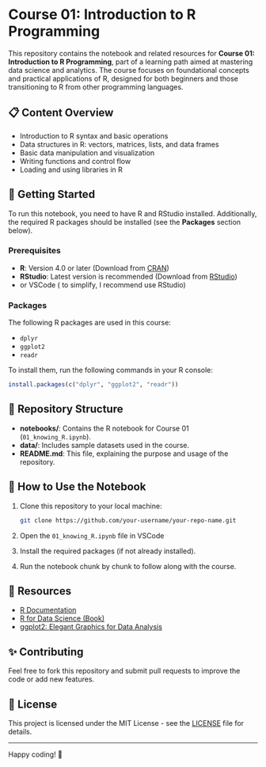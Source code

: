 
# Course 01: Introduction to R Programming

This repository contains the notebook and related resources for **Course 01: Introduction to R Programming**, part of a learning path aimed at mastering data science and analytics. The course focuses on foundational concepts and practical applications of R, designed for both beginners and those transitioning to R from other programming languages.

## 📋 Content Overview

- Introduction to R syntax and basic operations
- Data structures in R: vectors, matrices, lists, and data frames
- Basic data manipulation and visualization
- Writing functions and control flow
- Loading and using libraries in R

## 🚀 Getting Started

To run this notebook, you need to have R and RStudio installed. Additionally, the required R packages should be installed (see the **Packages** section below).

### Prerequisites

- **R**: Version 4.0 or later (Download from [CRAN](https://cran.r-project.org/))
- **RStudio**: Latest version is recommended (Download from [RStudio](https://posit.co/products/open-source/rstudio/))
- or VSCode ( to simplify, I recommend use RStudio)

### Packages

The following R packages are used in this course:

- `dplyr`
- `ggplot2`
- `readr`

To install them, run the following commands in your R console:

```r
install.packages(c("dplyr", "ggplot2", "readr"))
```

## 📂 Repository Structure

- **notebooks/**: Contains the R notebook for Course 01 (`01_knowing_R.ipynb`).
- **data/**: Includes sample datasets used in the course.
- **README.md**: This file, explaining the purpose and usage of the repository.

## 🔧 How to Use the Notebook

1. Clone this repository to your local machine:

   ```bash
   git clone https://github.com/your-username/your-repo-name.git
   ```

2. Open the `01_knowing_R.ipynb` file in VSCode
3. Install the required packages (if not already installed).
4. Run the notebook chunk by chunk to follow along with the course.

## 📖 Resources

- [R Documentation](https://www.rdocumentation.org/)
- [R for Data Science (Book)](https://r4ds.had.co.nz/)
- [ggplot2: Elegant Graphics for Data Analysis](https://ggplot2.tidyverse.org/)

## ✨ Contributing

Feel free to fork this repository and submit pull requests to improve the code or add new features.

## 📜 License

This project is licensed under the MIT License - see the [LICENSE](LICENSE) file for details.

---

Happy coding! 🚀
